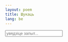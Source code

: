 ```yaml
---
layout: poem
title: Шукаць
lang: be
---
```


<!-- Html Elements for Search -->
<div id="search-container">
<input type="text" id="search-input" placeholder="увядзіце запыт...">
<ul id="results-container"></ul>
</div>

<!-- Script pointing to search-script.js -->
<script src="/search-script.js" type="text/javascript"></script>

<!-- Configuration -->
<script>
SimpleJekyllSearch({
  searchInput: document.getElementById('search-input'),
  resultsContainer: document.getElementById('results-container'),
  json: '/search.json'
})
</script>
